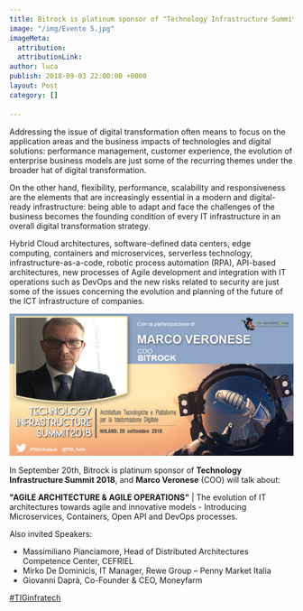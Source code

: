 ```yaml
---
title: Bitrock is platinum sponsor of "Technology Infrastructure Summit 2018"
image: "/img/Evento 5.jpg"
imageMeta:
  attribution: 
  attributionLink: 
author: luca
publish: 2018-09-03 22:00:00 +0000
layout: Post
category: []

---
```

Addressing the issue of digital transformation often means to focus on the application areas and the business impacts of technologies and digital solutions: performance management, customer experience, the evolution of enterprise  business models are just some of the recurring themes under the broader hat of digital transformation. <!-- more -->

On the other hand, flexibility, performance, scalability and responsiveness are the elements that are increasingly essential in a modern and digital-ready infrastructure: being able to adapt and face the challenges of the business becomes the founding condition of every IT infrastructure in an overall digital transformation strategy.

Hybrid Cloud architectures, software-defined data centers, edge computing, containers and microservices, serverless technology, infrastructure-as-a-code, robotic process automation (RPA), API-based architectures, new processes of Agile development and integration with IT operations such as DevOps and the new risks related to security are just some of the issues concerning the evolution and planning of the future of the ICT infrastructure of companies.

![./tig.png](./tig.png)

In September 20th, Bitrock is platinum sponsor of **Technology Infrastructure Summit 2018**, and **Marco Veronese** (COO) will talk about:

**"AGILE ARCHITECTURE & AGILE OPERATIONS"** | The evolution of IT architectures towards agile and innovative models - Introducing Microservices, Containers, Open API and DevOps processes.

Also invited Speakers:
* Massimiliano Pianciamore, Head of Distributed Architectures Competence Center, CEFRIEL 
* Mirko De Dominicis, ‎IT Manager, Rewe Group – Penny Market Italia 
* Giovanni Daprà, Co-Founder & CEO, Moneyfarm 

[#TIGinfratech](https://www.linkedin.com/feed/topic/?keywords=%23TIGinfratech)